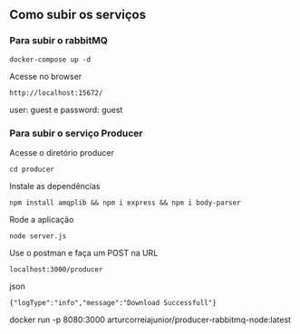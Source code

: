 ## Como subir os serviços

### Para subir o rabbitMQ
```console
docker-compose up -d
```
Acesse no browser
```console
http://localhost:15672/
```
user: guest e password: guest


### Para subir o serviço Producer

Acesse o diretório producer
```console
cd producer
```
Instale as dependências
```console
npm install amqplib && npm i express && npm i body-parser
```
Rode a aplicação
```console
node server.js
```
Use o postman e faça um POST na URL
```console
localhost:3000/producer
```
json
```console
{"logType":"info","message":"Download Successfull"}
```

docker run -p 8080:3000 arturcorreiajunior/producer-rabbitmq-node:latest

